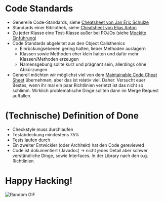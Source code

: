 # Code Standards

- Generelle Code-Standards, siehe [Cheatsheet von Jan Eric Schulze](https://gitlab.imn.htwk-leipzig.de/weicker/grapholution/-/blob/master/architecture/4-jschulze/JavaFX-BestPractices_1.pdf)
- Standards einer Bibliothek, siehe [Cheatsheet von Elias Anton](https://gitlab.imn.htwk-leipzig.de/weicker/grapholution/-/blob/master/architecture/6-eanton/Libraries-Cheatsheet_EliasAnton.pdf)
- Zu jeder Klasse eine Test-Klasse außer bei POJOs (siehe [Mockito Einführung](https://gitlab.imn.htwk-leipzig.de/weicker/grapholution/-/blob/master/architecture/5-bkillisch/src/test/java/workflowEval/AppTest.java))
- Code Standards abgeleitet aus den Object Calisthenics
    - Einrückungsebenen gering halten, lieber Methoden auslagern
    - Klassen sowie Methoden eher klein halten und dafür mehr Klassen/Methoden erzeugen
    - Namensgebung sollte kurz und prägnant sein, allerdings ohne Abkürzungen
- Generell möchten wir möglichst viel von dem [Maintainable Code Cheat Sheet](https://liviuoprisan.com/maintainable-code-cheat-sheet/) übernehmen, aber das ist relativ viel. Daher: Versucht euer Bestes, wenn ihr mal ein paar Richtlinien verletzt ist das nicht so schlimm. Wirklich problematische Dinge sollten dann im Merge Request auffallen. 

# (Technische) Definition of Done
- Checkstyle muss durchlaufen
- Testabdeckung mindestens 75%
- Tests laufen durch
- Ein zweiter Entwickler (oder Architekt) hat den Code gereviewed
- Code ist dokumentiert (Javadoc) -> nicht jedes Detail aber schwer verständliche Dinge, sowie Interfaces. In der Library nach den o.g. Richtlinien

# Happy Hacking!
![Random GIF](https://media.giphy.com/media/KmHueA88mFABT9GkkR/giphy.gif)
